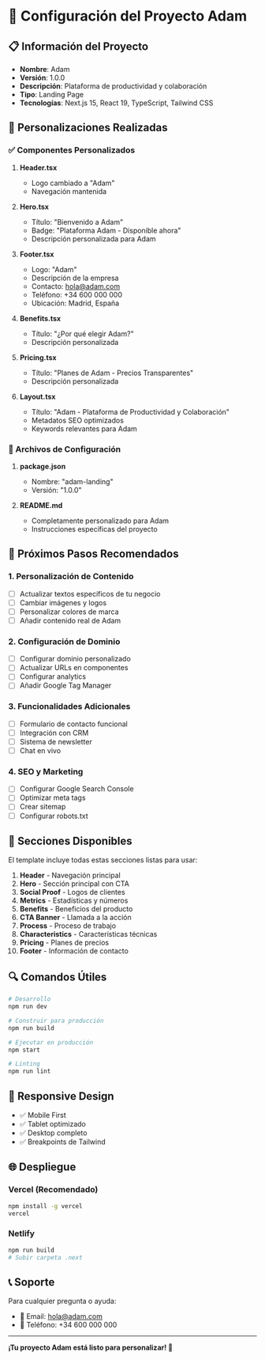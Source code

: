 # 🎯 Configuración del Proyecto Adam

## 📋 Información del Proyecto

- **Nombre**: Adam
- **Versión**: 1.0.0
- **Descripción**: Plataforma de productividad y colaboración
- **Tipo**: Landing Page
- **Tecnologías**: Next.js 15, React 19, TypeScript, Tailwind CSS

## 🎨 Personalizaciones Realizadas

### ✅ Componentes Personalizados

1. **Header.tsx**
   - Logo cambiado a "Adam"
   - Navegación mantenida

2. **Hero.tsx**
   - Título: "Bienvenido a Adam"
   - Badge: "Plataforma Adam - Disponible ahora"
   - Descripción personalizada para Adam

3. **Footer.tsx**
   - Logo: "Adam"
   - Descripción de la empresa
   - Contacto: hola@adam.com
   - Teléfono: +34 600 000 000
   - Ubicación: Madrid, España

4. **Benefits.tsx**
   - Título: "¿Por qué elegir Adam?"
   - Descripción personalizada

5. **Pricing.tsx**
   - Título: "Planes de Adam - Precios Transparentes"
   - Descripción personalizada

6. **Layout.tsx**
   - Título: "Adam - Plataforma de Productividad y Colaboración"
   - Metadatos SEO optimizados
   - Keywords relevantes para Adam

### 🔧 Archivos de Configuración

1. **package.json**
   - Nombre: "adam-landing"
   - Versión: "1.0.0"

2. **README.md**
   - Completamente personalizado para Adam
   - Instrucciones específicas del proyecto

## 🚀 Próximos Pasos Recomendados

### 1. Personalización de Contenido
- [ ] Actualizar textos específicos de tu negocio
- [ ] Cambiar imágenes y logos
- [ ] Personalizar colores de marca
- [ ] Añadir contenido real de Adam

### 2. Configuración de Dominio
- [ ] Configurar dominio personalizado
- [ ] Actualizar URLs en componentes
- [ ] Configurar analytics
- [ ] Añadir Google Tag Manager

### 3. Funcionalidades Adicionales
- [ ] Formulario de contacto funcional
- [ ] Integración con CRM
- [ ] Sistema de newsletter
- [ ] Chat en vivo

### 4. SEO y Marketing
- [ ] Configurar Google Search Console
- [ ] Optimizar meta tags
- [ ] Crear sitemap
- [ ] Configurar robots.txt

## 🎯 Secciones Disponibles

El template incluye todas estas secciones listas para usar:

1. **Header** - Navegación principal
2. **Hero** - Sección principal con CTA
3. **Social Proof** - Logos de clientes
4. **Metrics** - Estadísticas y números
5. **Benefits** - Beneficios del producto
6. **CTA Banner** - Llamada a la acción
7. **Process** - Proceso de trabajo
8. **Characteristics** - Características técnicas
9. **Pricing** - Planes de precios
10. **Footer** - Información de contacto

## 🔍 Comandos Útiles

```bash
# Desarrollo
npm run dev

# Construir para producción
npm run build

# Ejecutar en producción
npm start

# Linting
npm run lint
```

## 📱 Responsive Design

- ✅ Mobile First
- ✅ Tablet optimizado
- ✅ Desktop completo
- ✅ Breakpoints de Tailwind

## 🌐 Despliegue

### Vercel (Recomendado)
```bash
npm install -g vercel
vercel
```

### Netlify
```bash
npm run build
# Subir carpeta .next
```

## 📞 Soporte

Para cualquier pregunta o ayuda:
- 📧 Email: hola@adam.com
- 📱 Teléfono: +34 600 000 000

---

**¡Tu proyecto Adam está listo para personalizar! 🚀**
